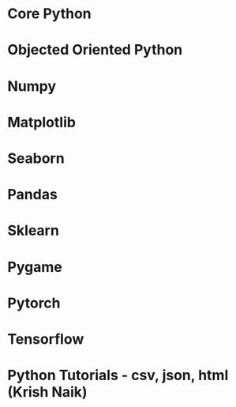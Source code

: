 # Core Python
# Objected Oriented Python
# Numpy
# Matplotlib 
# Seaborn
# Pandas
# Sklearn
# Pygame
# Pytorch
# Tensorflow
# Python Tutorials - csv, json, html (Krish Naik)
